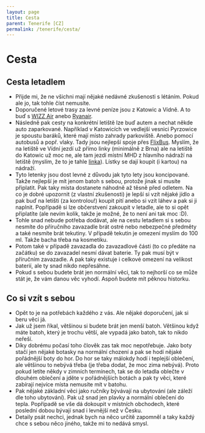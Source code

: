 ```yaml
---
layout: page
title: Cesta
parent: Tenerife [CZ]
permalink: /tenerife/cesta/
---
```


# Cesta

## Cesta letadlem

- Přijde mi, že ne všichni mají nějaké nedávné zkušenosti s létáním. Pokud ale jo, tak tohle číst nemusíte.
- Doporučené letové trasy za levné peníze jsou z Katowic a Vídně. A to buď s [WIZZ Air](https://wizzair.com/) anebo [Ryanair](https://www.ryanair.com/).
- Následně pak cesty na konkrétní letiště lze buď autem a nechat někde auto zaparkované. Například v Katowicích ve vedlejší vesnici Pyrzowice je spoustu baráků, které mají místo zahrady parkoviště. Anebo pomocí autobusů a popř. vlaky. Tady jsou nejlepší spoje přes [FlixBus](https://www.flixbus.cz/). Myslím, že na letiště ve Vídní jezdí už přímo linky (minimálně z Brna) ale na letiště do Katowic už moc ne, ale tam jezdí místní MHD z hlavního nádraží na letiště (myslím, že to je tahle [linka](https://rj.metropoliaztm.pl/rozklady/1-ap/76430/1/162106/)). Lístky se dají koupit (i kartou) na nádraží.
- Tyto letenky jsou dost levné z důvodu jak tyto lety jsou koncipované. Takže nejlepší je mít jenom batoh s sebou, protože jinak si musíte připlatit. Pak taky místa dostanete náhodně až těsně před odletem. Na co je dobré upozornit (z vlastní zkušenosti) je lepší si vzít nějaké jídlo a pak buď na letišti (za kontrolou!) koupit pití anebo si vzít láhev a pak si ji naplnit. Popřípadě si lze občerstvení zakoupit v letadle, ale to si opět připlatíte (ale nevím kolik, takže je možné, že to není ani tak moc :D).
- Tohle snad nebude potřeba dodávat, ale na cestu letadlem si s sebou nesmíte do příručního zavazadle brát ostré nebo nebezpečné předměty a také nesmíte brát tekutiny. V případě tekutin je omezení myslím do 100 ml. Takže bacha třeba na kosmetiku.
- Potom také v případě zavazadla do zavazadlové části (to co předáte na začátku) se do zavazadel nesmí dávat baterie. Ty pak musí být v příručním zavazadle. A pak taky existuje i celkové omezení na velikost baterií, ale ty snad nikdo nepřesáhne.
- Pokud s sebou budete brát jen normální věci, tak to nejhorší co se může stát je, že vám danou věc vyhodí. Aspoň budete mít pěknou historku.

## Co si vzít s sebou

- Opět to je na potřebách každého z vás. Ale nějaké doporučení, jak si beru věci já.
- Jak už jsem říkal, většinou si budete brát jen menší batoh. Většinou když máte batoh, který je trochu větší, ale vypadá jako batoh, tak to nikdo neřeší.
- Díky dobrému počasí toho člověk zas tak moc nepotřebuje. Jako boty stačí jen nějaké botasky na normální chození a pak se hodí nějaké pořádnější boty do hor. Do hor se taky málokdy hodí i teplejší oblečení, ale většinou to nebývá třeba (je třeba dodat, že moc zima nebývá). Proto pokud letíte někdy v zimních termínech, tak se do letadla oblečte v dlouhém oblečení a jděte v pořádnějších botách a pak ty věci, které zabírají nejvíce místa nemusíte mít v batohu.
- Pak nějaké základní věci jako ručníky bývávají na ubytování (ale záleží dle toho ubytování). Pak už snad jen plavky a normální oblečení do tepla. Popřípadě se vše dá dokoupit v místních obchodech, které poslední dobou bývají snad i levnější než v Česku.
- Detaily psát nechci, jednak bych na něco určitě zapomněl a taky každý chce s sebou něco jiného, takže mi to nedává smysl.